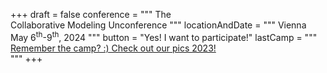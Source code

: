 +++
draft = false
conference = """
    <span class="h2" style="font-weight: normal">The</span><br/>
    <span>Collaborative Modeling</span> 
    <span style="font-weight: normal">Unconference</span>
"""
locationAndDate = """
    <span style="font-weight: normal">Vienna</span><br/>
    <span>May 6<sup>th</sup>-9<sup>th</sup>, 2024</span> 
"""
button = "Yes! I want to participate!"
lastCamp = """
   <a href="/2023" class="stretched-link">Remember the camp? :) Check out our pics <span style="text-decoration: underline">2023</span>!</a>    
"""
+++
